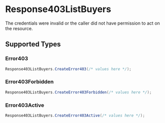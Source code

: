 # Response403ListBuyers

The credentials were invalid or the caller did not have permission to act on the resource.


## Supported Types

### Error403

```csharp
Response403ListBuyers.CreateError403(/* values here */);
```

### Error403Forbidden

```csharp
Response403ListBuyers.CreateError403Forbidden(/* values here */);
```

### Error403Active

```csharp
Response403ListBuyers.CreateError403Active(/* values here */);
```

